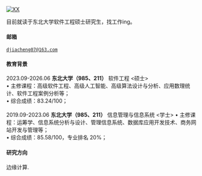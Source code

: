 [![XX](https://img.shields.io/badge/XX-github-blue?logo=github)](https://github.com/XX)

目前就读于东北大学软件工程硕士研究生，找工作ing。

#### 邮箱  
<code>djiacheng07@163.com</code>

#### 教育背景
2023.09-2026.06 **东北大学（985、211）** 软件工程 <硕士></br>
• 主修课程：高级软件工程、高级人工智能、高级算法设计与分析、应用数理统计、软件工程案例分析等；</br>
• 综合成绩：83.24/100；</br></br>
2019.09-2023.06 **东北大学（985、211）** 信息管理与信息系统 <学士> • 主修课程：运筹学、信息系统分析与设计、管理信息系统、数据库应用开发技术、商务网站开发与管理等；</br>
• 综合成绩：85.58/100，专业排名 20%；</br>

#### 研究方向
边缘计算.
